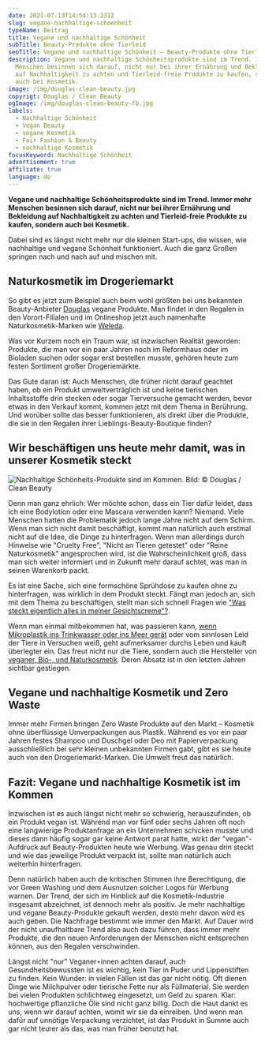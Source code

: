 ```yaml
---
date: 2021-07-13T14:54:13.231Z
slug: vegane-nachhaltige-schoenheit
typeName: Beitrag
title: Vegane und nachhaltige Schönheit
subTitle: Beauty-Produkte ohne Tierleid
seoTitle: Vegane und nachhaltige Schönheit – Beauty-Produkte ohne Tierleid
description: Vegane und nachhaltige Schönheitsprodukte sind im Trend. Immer mehr
  Menschen besinnen sich darauf, nicht nur bei ihrer Ernährung und Bekleidung
  auf Nachhaltigkeit zu achten und Tierleid-freie Produkte zu kaufen, sondern
  auch bei Kosmetik.
image: /img/douglas-clean-beauty.jpg
copyrigt: Douglas / Clean Beauty
ogImage: /img/douglas-clean-beauty-fb.jpg
labels:
  - Nachhaltige Schönheit
  - Vegan Beauty
  - vegane Kosmetik
  - Fair Fashion & Beauty
  - nachhaltige Kosmetik
focusKeyword: Nachhaltige Schönheit
advertisement: true
affiliate: true
language: de
---
```

**Vegane und nachhaltige Schönheitsprodukte sind im Trend. Immer mehr Menschen besinnen sich darauf, nicht nur bei ihrer Ernährung und Bekleidung auf Nachhaltigkeit zu achten und Tierleid-freie Produkte zu kaufen, sondern auch bei Kosmetik.**

Dabei sind es längst nicht mehr nur die kleinen Start-ups, die wissen, wie nachhaltige und vegane Schönheit funktioniert. Auch die ganz Großen springen nach und nach auf und mischen mit.

## Naturkosmetik im Drogeriemarkt

So gibt es jetzt zum Beispiel auch beim wohl größten bei uns bekannten Beauty-Anbieter [Douglas](https://www.douglas.de) vegane Produkte. Man findet in den Regalen in den Vorort-Filialen und im Onlineshop jetzt auch namenhafte Naturkosmetik-Marken wie [Weleda](https://www.douglas.de/de/b/weleda/b0660).

Was vor Kurzem noch ein Traum war, ist inzwischen Realität geworden: Produkte, die man vor ein paar Jahren noch im Reformhaus oder im Bioladen suchen oder sogar erst bestellen musste, gehören heute zum festen Sortiment großer Drogeriemärkte.

Das Gute daran ist: Auch Menschen, die früher nicht darauf geachtet haben, ob ein Produkt umweltverträglich ist und keine tierischen Inhaltsstoffe drin stecken oder sogar Tierversuche gemacht werden, bevor etwas in den Verkauf kommt,  kommen jetzt mit dem Thema in Berührung. Und worüber sollte das besser funktionieren, als direkt über die Produkte, die sie in den Regalen ihrer Lieblings-Beauty-Boutique finden?

## Wir beschäftigen uns heute mehr damit, was in unserer Kosmetik steckt

![Nachhaltige Schönheits-Produkte sind im Kommen. Bild: © Douglas / Clean Beauty](/img/douglas-clean-beauty-1-.jpg "Nachhaltige Schönheits-Produkte sind im Kommen. Bild: © Douglas / Clean Beauty")

Denn man ganz ehrlich: Wer möchte schon, dass ein Tier dafür leidet, dass ich eine Bodylotion oder eine Mascara verwenden kann? Niemand. Viele Menschen hatten die Problematik jedoch lange Jahre nicht auf dem Schirm. Wenn man sich nicht damit beschäftigt, kommt man natürlich auch erstmal nicht auf die Idee, die Dinge zu hinterfragen. Wenn man allerdings durch Hinweise wie "Cruelty Free", "Nicht an Tieren getestet" oder "Reine Naturkosmetik" angesprochen wird, ist die Wahrscheinlichkeit groß, dass man sich weiter informiert und in Zukunft mehr darauf achtet, was man in seinen Warenkorb packt.

Es ist eine Sache, sich eine formschöne Sprühdose zu kaufen ohne zu hinterfragen, was wirklich in dem Produkt steckt. Fängt man jedoch an, sich mit dem Thema zu beschäftigen, stellt man sich schnell Fragen wie ["Was steckt eigentlich alles in meiner Gesichtscreme"?](https://www.douglas.de/de/c/clean-beauty/gesicht/1104). 

Wenn man einmal mitbekommen hat, was passieren kann, [wenn Mikroplastik ins Trinkwasser oder ins Meer gerät](/2018/05/mikroplastik-in-der-kosmetik/) oder vom sinnlosen Leid der Tiere in Versuchen weiß, geht aufmerksamer durchs Leben und kauft überlegter ein. Das freut nicht nur die Tiere, sondern auch die Hersteller von [veganer, Bio-, und Naturkosmetik](/2018/03/vegane-kosmetik-und-naturkosmetik/). Deren Absatz ist in den letzten Jahren sichtbar gestiegen.

## Vegane und nachhaltige Kosmetik und Zero Waste

Immer mehr Firmen bringen Zero Waste Produkte auf den Markt – Kosmetik ohne überflüssige Umverpackungen aus Plastik. Während es vor ein paar Jahren festes Shampoo und Duschgel oder Deo mit Papierverpackung ausschließlich bei sehr kleinen unbekannten Firmen gabt, gibt es sie heute auch von den Drogeriemarkt-Marken. Die Umwelt freut das natürlich.

## Fazit: Vegane und nachhaltige Kosmetik ist im Kommen

Inzwischen ist es auch längst nicht mehr so schwierig, herauszufinden, ob ein Produkt vegan ist. Während man vor fünf oder sechs Jahren oft noch eine langwierige Produktanfrage an ein Unternehmen schicken musste und dieses dann häufig sogar gar keine Antwort parat hatte, wirkt der "vegan"-Aufdruck auf Beauty-Produkten heute wie Werbung. Was genau drin steckt und wie das jeweilige Produkt verpackt ist, sollte man natürlich auch weiterhin hinterfragen.

Denn natürlich haben auch die kritischen Stimmen ihre Berechtigung, die vor Green Washing und dem Ausnutzen solcher Logos für Werbung warnen. Der Trend, der sich im Hinblick auf die Kosmetik-Industrie insgesamt abzeichnet, ist dennoch mehr als positiv. Je mehr nachhaltige und vegane Beauty-Produkte gekauft werden, desto mehr davon wird es auch geben. Die Nachfrage bestimmt wie immer den Markt. Auf Dauer wird der nicht unaufhaltbare Trend also auch dazu führen, dass immer mehr Produkte, die den neuen Anforderungen der Menschen nicht entsprechen können, aus den Regalen verschwinden.

Längst nicht "nur" Veganer⋆innen achten darauf, auch Gesundheitsbewussten ist es wichtig, kein Tier in Puder und Lippenstiften zu finden. Kein Wunder: in vielen Fällen ist das gar nicht nötig. Oft dienen Dinge wie Milchpulver oder tierische Fette nur als Füllmaterial. Sie werden bei vielen Produkten schlichtweg eingesetzt, um Geld zu sparen. Klar: hochwertige pflanzliche Öle sind nicht ganz billig. Doch die Haut dankt es uns, wenn wir darauf achten, womit wir sie da einreiben. Und wenn man dafür auf unnötige Verpackung verzichtet, ist das Produkt in Summe auch gar nicht teurer als das, was man früher benutzt hat.